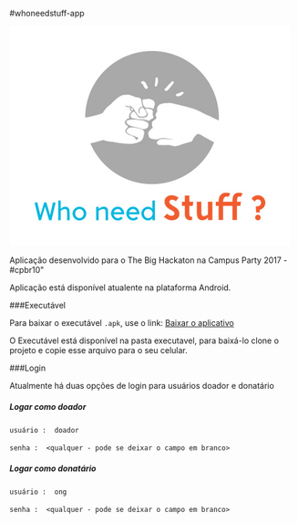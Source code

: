 #whoneedstuff-app 

![](logo.jpg)

Aplicação desenvolvido para o The Big Hackaton na Campus Party 2017 - #cpbr10"

Aplicação está disponível atualente na plataforma Android.


###Executável

Para baixar o executável `.apk`, use o link: [Baixar o aplicativo](https://drive.google.com/file/d/0B4d4_SUk6fVQY1UtV3ZIQ0ltTTg/view)

O Executável está disponível na pasta executavel, para baixá-lo clone o projeto e copie esse arquivo para o seu celular.



###Login

Atualmente há duas opções de login para usuários doador e donatário

##### Logar como doador
`usuário :  doador`

`senha :  <qualquer - pode se deixar o campo em branco>`


##### Logar como donatário
`usuário :  ong`

`senha :  <qualquer - pode se deixar o campo em branco>`



